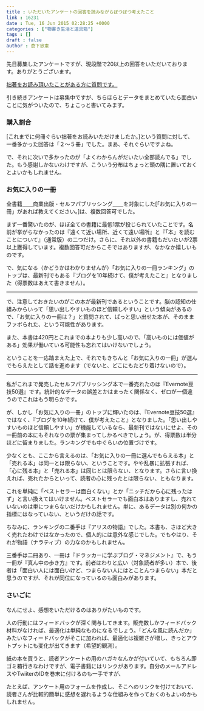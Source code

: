 ```yaml
---
title : いただいたアンケートの回答を読みながらぼつぼつ考えたこと
link : 16231
date : Tue, 16 Jun 2015 02:28:25 +0000
categories : ["物書き生活と道具箱"]
tags : []
draft : false
author : 倉下忠憲
---
```


先日募集したアンケートですが、現段階で20以上の回答をいただいております。ありがとうございます。

<a href="https://rashita.net/blog/?p=16199" target="_blank">拙著をお読み頂いたことがある方に質問です。</a>

引き続きアンケートは募集中ですが、ちらほらとデータをまとめていたら面白いことに気がついたので、ちょこっと書いてみます。

<H3>購入割合</H3>

[これまでに何冊ぐらい拙著をお読みいただけましたか。]という質問に対して、一番多かった回答は「２〜５冊」でした。まあ、それぐらいですよね。

で、それに次いで多かったのが「よくわからんがだいたい全部読んでる」でした。もう感謝しかないわけですが、こういう分布はちょっと頭の隅に置いておくとよいかもしれません。

<H3>お気に入りの一冊</H3>

全書籍＿＿商業出版・セルフパブリッシング＿＿を対象にした[「お気に入りの一冊」があれば教えてください。]は、複数回答可でした。

まず一番驚いたのが、ほぼ全ての書籍に最低1票が投じられていたことです。名前が挙がらなかったのは『遠くて近い場所、近くて遠い場所』と『「本」を読むことについて』（通常版）の二つだけ。さらに、それ以外の書籍もだいたいが2票以上獲得しています。複数回答可だからこそではありますが、なかなか嬉しいものです。

で、気になる（かどうかはわかりませんが）「お気に入りの一冊ランキング」のトップは、最新刊でもある『ブログを10年続けて、僕が考えたこと』となりました（得票数はあえて書きません）。

<hr />

で、注意しておきたいのがこの本が最新刊であるということです。脳の認知の仕組みからいって「思い出しやすいものほど信頼しやすい」という傾向があるので、「お気に入りの一冊は？」と質問されて、ぱっと思い出せた本が、そのままファボられた、という可能性があります。

また、本書は420円とこれまでの本よりも少し高いので、「高いものには価値がある」効果が働いている可能性も忘れてはいけないでしょう。

ということを一応踏まえた上で、それでもきちんと「お気に入りの一冊」が選んでもらえたとして話を進めます（でないと、どこにもたどり着けないので）。

<hr />

私がこれまで発売したセルフパブリッシング本で一番売れたのは『Evernote豆技50選』です。統計的なデータの誤差とかはまったく関係なく、ゼロが一個違うのでこれはもう明らかです。

が、しかし「お気に入りの一冊」のトップに輝いたのは、『Evernote豆技50選』ではなく、『ブログを10年続けて、僕が考えたこと』となりました。「思い出しやすいものほど信頼しやすい」が機能しているなら、最新刊ではないにせよ、その一冊前の本にもそれなりの票が集まってしかるべきでしょう。が、得票数は半分ほどに留まりました。ランキングでも中ぐらいの位置づけです。

少なくとも、ここから言えるのは、「お気に入りの一冊に選んでもらえる本」と「売れる本」は同一とは限らない、ということです。やや乱暴に拡張すれば、「心に残る本」と「売れる本」は同じとは限らない、となります。さらに言い換えれば、売れたからといって、読者の心に残ったとは限らない、ともなります。

これを単純に「ベストセラーは面白くない」とか「ニッチだから心に残ったはず」と言い換えてはいけません。ベストセラーでも面白本はありますし、売れていないのは単につまらないだけかもしれません。単に、あるデータは別の何かの指標にはなっていない、というだけの話です。

ちなみに、ランキングの二番手は『アリスの物語』でした。本書も、さほど大きく売れたわけではなかったので、個人的には意外な感じでした。でもやはり、それが物語（ナラティブ）の力なのかもしれません。

三番手は二冊あり、一冊は『ドラッカーに学ぶブログ・マネジメント』で、もう一冊が『真ん中の歩き方』です。前者はわりと広い（対象読者が多い）本で、後者は「面白い人には面白いけど、つまらない人にはとことんつまらない」本だと思うのですが、それが同位になっているのも面白みがあります。

<H3>さいごに</H3>

なんにせよ、感想をいただけるのはありがたいものです。

人の行動にはフィードバックが深く関与してきます。販売数しかフィードバック材料がなければ、最適化は単純なものになるでしょう。「どんな風に読んだか」みたいなフィードバックがそこに加われば、最適化は複雑さが増し、きっとアウトプットにも変化が出てきます（希望的観測）。

紙の本を買うと、読者アンケートの用のハガキなんかが付いていて、もちろん即ゴミ箱行きなわけですが、電子書籍にはリンクがあります。自分のメールアドレスやTwiiterのIDを巻末に付けるのも一手ですが、

たとえば、アンケート用のフォームを作成し、そこへのリンクを付けておいて、読者さんが比較的簡単に感想を遅れるような仕組みを作っておくのもよいのかもしれません。